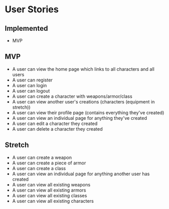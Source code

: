 # User Stories

## Implemented

- MVP

## MVP

- A user can view the home page which links to all characters and all users
- A user can register
- A user can login
- A user can logout
- A user can create a character with weapons/armor/class
- A user can view another user's creations (characters (equipment in stretch))
- A user can view their profile page (contains everything they've created)
- A user can view an individual page for anything they've created
- A user can edit a character they created
- A user can delete a character they created

## Stretch

- A user can create a weapon
- A user can create a piece of armor
- A user can create a class
- A user can view an individual page for anything another user has created
- A user can view all existing weapons
- A user can view all existing armors
- A user can view all existing classes
- A user can view all existing characters
